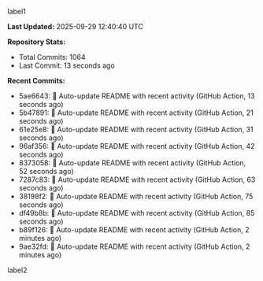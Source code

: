 
label1 
<!-- ACTIVITY_START -->
**Last Updated:** 2025-09-29 12:40:40 UTC

**Repository Stats:**
- Total Commits: 1064
- Last Commit: 13 seconds ago

**Recent Commits:**
- 5ae6643: 🤖 Auto-update README with recent activity (GitHub Action, 13 seconds ago)
- 5b47891: 🤖 Auto-update README with recent activity (GitHub Action, 21 seconds ago)
- 61e25e8: 🤖 Auto-update README with recent activity (GitHub Action, 31 seconds ago)
- 96af356: 🤖 Auto-update README with recent activity (GitHub Action, 42 seconds ago)
- 8373058: 🤖 Auto-update README with recent activity (GitHub Action, 52 seconds ago)
- 7287c83: 🤖 Auto-update README with recent activity (GitHub Action, 63 seconds ago)
- 38198f2: 🤖 Auto-update README with recent activity (GitHub Action, 75 seconds ago)
- df49b8b: 🤖 Auto-update README with recent activity (GitHub Action, 85 seconds ago)
- b89f126: 🤖 Auto-update README with recent activity (GitHub Action, 2 minutes ago)
- 9ae32fd: 🤖 Auto-update README with recent activity (GitHub Action, 2 minutes ago)
<!-- ACTIVITY_END -->

label2
